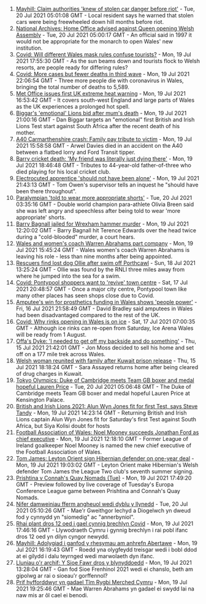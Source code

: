 1. [Mayhill: Claim authorities 'knew of stolen car danger before riot'](https://www.bbc.co.uk/news/uk-wales-57895356) - Tue, 20 Jul 2021 05:01:08 GMT - Local resident says he warned that stolen cars were being freewheeled down hill months before riot.
2. [National Archives: Home Office advised against Queen opening Welsh Assembly](https://www.bbc.co.uk/news/uk-wales-politics-57889463) - Tue, 20 Jul 2021 05:00:17 GMT - An official said in 1997 it would not be appropriate for the monarch to open Wales' new institution.
3. [Covid: Will different Wales mask rules confuse tourists?](https://www.bbc.co.uk/news/uk-wales-57894111) - Mon, 19 Jul 2021 17:55:30 GMT - As the sun beams down and tourists flock to Welsh resorts, are people ready for differing rules?
4. [Covid: More cases but fewer deaths in third wave](https://www.bbc.co.uk/news/uk-wales-57896047) - Mon, 19 Jul 2021 22:06:54 GMT - Three more people die with coronavirus in Wales, bringing the total number of deaths to 5,589.
5. [Met Office issues first UK extreme heat warning](https://www.bbc.co.uk/news/uk-57893385) - Mon, 19 Jul 2021 16:53:42 GMT - It covers south-west England and large parts of Wales as the UK experiences a prolonged hot spell.
6. [Biggar's 'emotional' Lions bid after mum's death](https://www.bbc.co.uk/sport/rugby-union/57888359) - Mon, 19 Jul 2021 21:00:16 GMT - Dan Biggar targets an "emotional" first British and Irish Lions Test start against South Africa after the recent death of his mother.
7. [A40 Carmarthenshire crash: Family pay tribute to victim](https://www.bbc.co.uk/news/uk-wales-57892924) - Mon, 19 Jul 2021 15:58:58 GMT - Arwel Davies died in an accident on the A40 between a flatbed lorry and Ford Transit tipper.
8. [Barry cricket death: 'My friend was literally just dying there'](https://www.bbc.co.uk/news/uk-wales-57892928) - Mon, 19 Jul 2021 18:46:48 GMT - Tributes to 44-year-old father-of-three who died playing for his local cricket club.
9. [Electrocuted apprentice 'should not have been alone'](https://www.bbc.co.uk/news/uk-wales-57893766) - Mon, 19 Jul 2021 21:43:13 GMT - Tom Owen's supervisor tells an inquest he "should have been there throughout".
10. [Paralympian 'told to wear more appropriate shorts'](https://www.bbc.co.uk/sport/disability-sport/57887715) - Tue, 20 Jul 2021 03:35:16 GMT - Double world champion para-athlete Olivia Breen said she was left angry and speechless after being told to wear 'more appropriate' shorts.
11. [Barry Bagnall jailed for Wrexham hammer murder](https://www.bbc.co.uk/news/uk-wales-57880625) - Mon, 19 Jul 2021 12:20:02 GMT - Barry Bagnall hit Terence Edwards over the head twice during a "cold-blooded" murder, a court hears.
12. [Wales and women's coach Warren Abrahams part company](https://www.bbc.co.uk/sport/rugby-union/57892272) - Mon, 19 Jul 2021 15:45:24 GMT - Wales women's coach Warren Abrahams is leaving his role - less than nine months after being appointed.
13. [Rescuers find lost dog Ollie after swim off Porthcawl](https://www.bbc.co.uk/news/uk-wales-57880619) - Sun, 18 Jul 2021 13:25:24 GMT - Ollie was found by the RNLI three miles away from where he jumped into the sea for a swim.
14. [Covid: Pontypool shoppers want to 'revive' town centre](https://www.bbc.co.uk/news/uk-wales-57870128) - Sat, 17 Jul 2021 20:48:57 GMT - Once a major city centre, Pontypool town like many other places has seen shops close due to Covid.
15. [Amputee's win for prosthetics funding in Wales shows 'people power'](https://www.bbc.co.uk/news/uk-wales-57866765) - Fri, 16 Jul 2021 21:58:49 GMT - David Bradley said amputees in Wales had been disadvantaged compared to the rest of the UK.
16. [Covid: Why rinks opening in Wales is on ice](https://www.bbc.co.uk/news/uk-wales-57866643) - Sat, 17 Jul 2021 07:00:35 GMT - Although ice rinks can re-open from Saturday, Ice Arena Wales will be ready from 1 August.
17. [Offa's Dyke: 'I needed to get off my backside and do something'](https://www.bbc.co.uk/news/uk-wales-57854826) - Thu, 15 Jul 2021 21:42:01 GMT - Jon Moss decided to sell his home and set off on a 177 mile trek across Wales.
18. [Welsh woman reunited with family after Kuwait prison release](https://www.bbc.co.uk/news/uk-wales-57855353) - Thu, 15 Jul 2021 18:18:24 GMT - Sara Assayed returns home after being cleared of drug charges in Kuwait.
19. [Tokyo Olympics: Duke of Cambridge meets Team GB boxer and medal hopeful Lauren Price](https://www.bbc.co.uk/sport/av/olympics/57876234) - Tue, 20 Jul 2021 05:06:48 GMT - The Duke of Cambridge meets Team GB boxer and medal hopeful Lauren Price at Kensington Palace.
20. [British and Irish Lions 2021: Alun Wyn Jones fit for first Test, says Steve Tandy](https://www.bbc.co.uk/sport/rugby-union/57888115) - Mon, 19 Jul 2021 14:23:14 GMT - Returning British and Irish Lions captain Alun Wyn Jones fit for Saturday's first Test against South Africa, but Siya Kolisi doubt for hosts
21. [Football Association of Wales: Noel Mooney succeeds Jonathan Ford as chief executive](https://www.bbc.co.uk/sport/football/57890781) - Mon, 19 Jul 2021 12:18:10 GMT - Former League of Ireland goalkeeper Noel Mooney is named the new chief executive of the Football Association of Wales.
22. [Tom James: Leyton Orient sign Hibernian defender on one-year deal](https://www.bbc.co.uk/sport/football/57896198) - Mon, 19 Jul 2021 19:03:02 GMT - Leyton Orient make Hibernian's Welsh defender Tom James the League Two club's seventh summer signing.
23. [Prishtina v Connah's Quay Nomads (Tue)](https://www.bbc.co.uk/sport/football/57891008) - Mon, 19 Jul 2021 17:49:20 GMT - Preview followed by live coverage of Tuesday's Europa Conference League game between Prishtina and Connah's Quay Nomads.
24. [Nifer damweiniau fferm angheuol wedi dyblu y llynedd](https://www.bbc.co.uk/newyddion/57892734) - Tue, 20 Jul 2021 05:10:26 GMT - Mae'r Gweithgor Iechyd a Diogelwch yn dweud fod y cynnydd yn "siomedig" ac "annerbyniol".
25. [Rhai plant dros 12 oed i gael cynnig brechlyn Covid](https://www.bbc.co.uk/newyddion/57892802) - Mon, 19 Jul 2021 17:46:16 GMT - Llywodraeth Cymru i gynnig brechlyn i rai pobl ifanc dros 12 oed yn dilyn cyngor newydd.
26. [Mayhill: Adolygiad i ganfod y rhesymau am anhrefn Abertawe](https://www.bbc.co.uk/newyddion/57890692) - Mon, 19 Jul 2021 16:19:43 GMT - Roedd yna olygfeydd treisgar wedi i bobl ddod at ei gilydd i dalu teyrnged wedi marwolaeth dyn ifanc.
27. [Lluniau o'r archif: Y Sioe Fawr dros y blynyddoedd](https://www.bbc.co.uk/newyddion/57837159) - Mon, 19 Jul 2021 13:28:04 GMT - Gan fod Sioe Frenhinol 2021 wedi ei chanslo, beth am gipolwg ar rai o sioeau'r gorffennol?
28. [Prif hyfforddwyr yn gadael Tîm Rygbi Merched Cymru](https://www.bbc.co.uk/newyddion/57892737) - Mon, 19 Jul 2021 19:25:46 GMT - Mae Warren Abrahams yn gadael ei swydd lai na naw mis ar ôl cael ei benodi.
